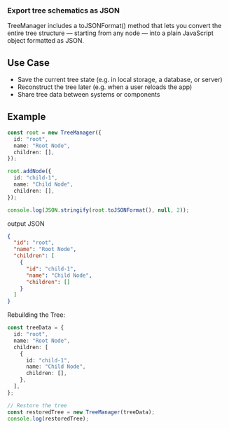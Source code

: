 ### Export tree schematics as JSON

TreeManager includes a toJSONFormat() method that lets you convert the entire tree structure — starting from any node — into a plain JavaScript object formatted as JSON.

## Use Case

<ul>
<li>Save the current tree state (e.g. in local storage, a database, or server)</li>
<li>Reconstruct the tree later (e.g. when a user reloads the app)</li>
<li>Share tree data between systems or components</li>
</ul>

## Example

```ts
const root = new TreeManager({
  id: "root",
  name: "Root Node",
  children: [],
});

root.addNode({
  id: "child-1",
  name: "Child Node",
  children: [],
});

console.log(JSON.stringify(root.toJSONFormat(), null, 2));
```

output JSON

```JSON
{
  "id": "root",
  "name": "Root Node",
  "children": [
    {
      "id": "child-1",
      "name": "Child Node",
      "children": []
    }
  ]
}
```

Rebuilding the Tree:

```ts
const treeData = {
  id: "root",
  name: "Root Node",
  children: [
    {
      id: "child-1",
      name: "Child Node",
      children: [],
    },
  ],
};

// Restore the tree
const restoredTree = new TreeManager(treeData);
console.log(restoredTree);
```
